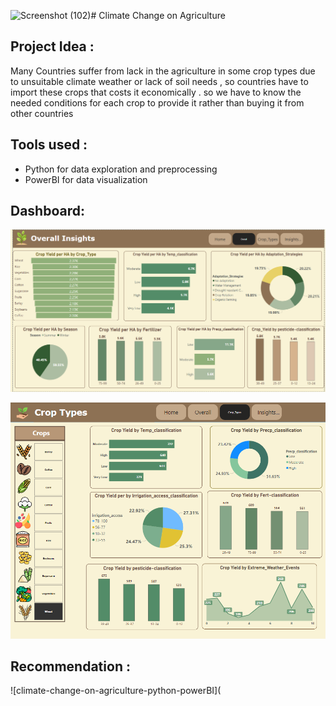 ![Screenshot (102)](https://github.com/user-attachments/assets/a6b24bab-d0a1-4ea3-8119-b31d273a101b)# Climate Change on Agriculture
## Project Idea :
Many Countries suffer from lack in the  agriculture in some crop types due to unsuitable climate weather or lack of soil needs , so countries  have to import these crops that costs it economically . 
so we have to know the needed conditions for each crop to provide it rather than buying it from other countries
## Tools used :
- Python for data exploration and preprocessing
- PowerBI for data visualization
## Dashboard:
![climate-change-on-agriculture-python-powerBI](https://github.com/Arwa988/climate-change-on-agriculture-python-PowerBI-/blob/main/Screenshot%20(82).png)

![climate-change-on-agriculture-python-powerBI](https://github.com/Arwa988/climate-change-on-agriculture-python-PowerBI-/blob/main/Screenshot%20(81).png)
## Recommendation :
![climate-change-on-agriculture-python-powerBI](
